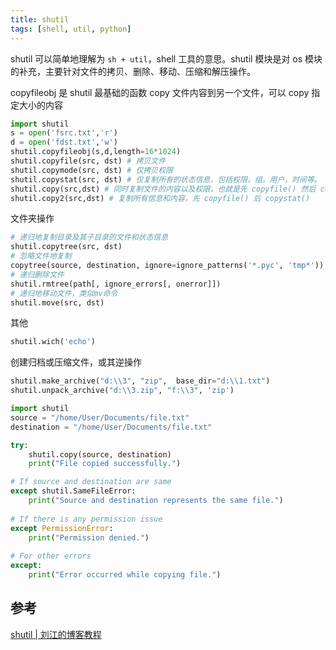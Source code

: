 ```yaml
---
title: shutil
tags: [shell, util, python]
---
```


shutil 可以简单地理解为 `sh + util`，shell 工具的意思。shutil 模块是对 os 模块的补充，主要针对文件的拷贝、删除、移动、压缩和解压操作。

copyfileobj 是 shutil 最基础的函数
copy 文件内容到另一个文件，可以 copy 指定大小的内容

```python
import shutil
s = open('fsrc.txt','r')
d = open('fdst.txt','w')
shutil.copyfileobj(s,d,length=16*1024)
shutil.copyfile(src, dst) # 拷贝文件
shutil.copymode(src, dst) # 仅拷贝权限
shutil.copystat(src, dst) # 仅复制所有的状态信息，包括权限，组，用户，时间等。
shutil.copy(src,dst) # 同时复制文件的内容以及权限，也就是先 copyfile() 然后 copymode()
shutil.copy2(src,dst) # 复制所有信息和内容，先 copyfile() 后 copystat()
```

文件夹操作

```python
# 递归地复制目录及其子目录的文件和状态信息
shutil.copytree(src, dst)
# 忽略文件地复制
copytree(source, destination, ignore=ignore_patterns('*.pyc', 'tmp*'))
# 递归删除文件
shutil.rmtree(path[, ignore_errors[, onerror]])
# 递归地移动文件，类似mv命令
shutil.move(src, dst)
```

其他

```python
shutil.wich('echo')
```

创建归档或压缩文件，或其逆操作

```python
shutil.make_archive("d:\\3", "zip",  base_dir="d:\\1.txt")
shutil.unpack_archive("d:\\3.zip", "f:\\3", 'zip')
```

```python
import shutil
source = "/home/User/Documents/file.txt"
destination = "/home/User/Documents/file.txt"

try:
    shutil.copy(source, destination)
    print("File copied successfully.")

# If source and destination are same
except shutil.SameFileError:
    print("Source and destination represents the same file.")
 
# If there is any permission issue
except PermissionError:
    print("Permission denied.")
 
# For other errors
except:
    print("Error occurred while copying file.")
```

## 参考

[shutil | 刘江的博客教程](https://liujiangblog.com/course/python/61)
